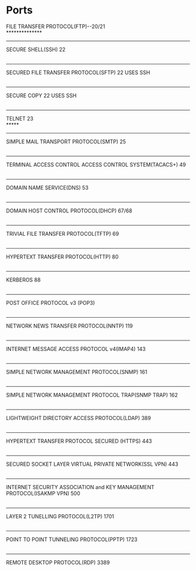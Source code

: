 # Ports

FILE TRANSFER PROTOCOL(FTP)--20/21<br>**************<br>
**************
SECURE SHELL(SSH) 22<br><br>
**************
SECURED FILE TRANSFER PROTOCOL(SFTP) 22 USES SSH<br><br>
**************
SECURE COPY 22 USES SSH<br><br>
**************
TELNET 23<br>*****<br>
**************
SIMPLE MAIL TRANSPORT PROTOCOL(SMTP) 25<br><br>
**************
TERMINAL ACCESS CONTROL ACCESS CONTROL SYSTEM(TACACS+) 49<br><br>
**************
DOMAIN NAME SERVICE(DNS) 53<br><br>
**************
DOMAIN HOST CONTROL PROTOCOL(DHCP) 67/68<br><br>
**************
TRIVIAL FILE TRANSFER PROTOCOL(TFTP) 69<br><br>
**************
HYPERTEXT TRANSFER PROTOCOL(HTTP) 80<br><br>
**************
KERBEROS 88<br><br>
**************
POST OFFICE PROTOCOL v3 (POP3)<br><br>
**************
NETWORK NEWS TRANSFER PROTOCOL(NNTP) 119<br><br>
**************
INTERNET MESSAGE ACCESS PROTOCOL v4(IMAP4) 143<br><br>
**************
SIMPLE NETWORK MANAGEMENT PROTOCOL(SNMP) 161<br><br>
**************
SIMPLE NETWORK MANAGEMENT PROTOCOL TRAP(SNMP TRAP) 162<br><br>
**************
LIGHTWEIGHT DIRECTORY ACCESS PROTOCOL(LDAP) 389<br><br>
**************
HYPERTEXT TRANSFER PROTOCOL SECURED (HTTPS) 443<br><br>
**************
SECURED SOCKET LAYER VIRTUAL PRIVATE NETWORK(SSL VPN) 443<br><br>
**************
INTERNET SECURITY ASSOCIATION and KEY MANAGEMENT PROTOCOL(ISAKMP VPN) 500<br><br>
**************
LAYER 2 TUNELLING PROTOCOL(L2TP) 1701<br><br>
**************
POINT TO POINT TUNNELING PROTOCOL(PPTP) 1723<br><br>
**************
REMOTE DESKTOP PROTOCOL(RDP) 3389<br><br>
